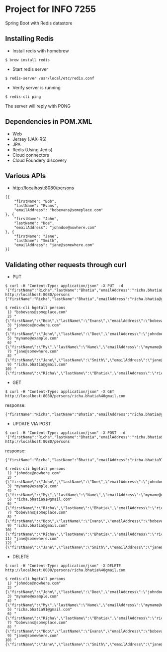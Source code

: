 # Project for INFO 7255
Spring Boot with Redis datastore

## Installing Redis
* Install redis with homebrew
```
$ brew install redis
```

* Start redis server
```
$ redis-server /usr/local/etc/redis.conf
```
* Verify server is running
```
$ redis-cli ping
```
The server will reply with PONG

## Dependencies in POM.XML
* Web
* Jersey (JAX-RS)
* JPA
* Redis (Using Jedis)
* Cloud connectors
* Cloud Foundery discovery

## Various APIs
* http://localhost:8080/persons
```
[{
	"firstName": "Bob",
	"lastName": "Evans",
	"emailAddress": "bobevans@someplace.com"
}, {
	"firstName": "John",
	"lastName": "Doe",
	"emailAddress": "johndoe@nowhere.com"
}, {
	"firstName": "Jane",
	"lastName": "Smith",
	"emailAddress": "jane@somewhere.com"
}]
```

## Validating other requests through curl
* PUT

```
$ curl -H "Content-Type: application/json" -X PUT  -d '{"firstName":"Richa","lastName":"Bhatia","emailAddress":"richa.bhatia@gmail.com"}' http://localhost:8080/persons
{"firstName":"Richa","lastName":"Bhatia","emailAddress":"richa.bhatia@gmail.com"}
```

```
$ redis-cli hgetall persons
 1) "bobevans@someplace.com"
 2) "{\"firstName\":\"Bob\",\"lastName\":\"Evans\",\"emailAddress\":\"bobevans@someplace.com\"}"
 3) "johndoe@nowhere.com"
 4) "{\"firstName\":\"John\",\"lastName\":\"Doe\",\"emailAddress\":\"johndoe@nowhere.com\"}"
 5) "myname@example.com"
 6) "{\"firstName\":\"My\",\"lastName\":\"Name\",\"emailAddress\":\"myname@example.com\"}"
 7) "jane@somewhere.com"
 8) "{\"firstName\":\"Jane\",\"lastName\":\"Smith\",\"emailAddress\":\"jane@somewhere.com\"}"
 9) "richa.bhatia@gmail.com"
10) "{\"firstName\":\"Richa\",\"lastName\":\"Bhatia\",\"emailAddress\":\"richa.bhatia@gmail.com\"}"
```

* GET 

```
$ curl -H "Content-Type: application/json" -X GET http://localhost:8080/persons/richa.bhatia%40gmail.com
```
response:
```
{"firstName":"Richa","lastName":"Bhatia","emailAddress":"richa.bhatia@gmail.com"}
```

* UPDATE VIA POST

```
$ curl -H "Content-Type: application/json" -X POST  -d '{"firstName":"Richa","lastName":"Bhatia","emailAddress":"richa.bhatia91@gmail.com"}' 
http://localhost:8080/persons

```
response:
```
{"firstName":"Richa","lastName":"Bhatia","emailAddress":"richa.bhatia91@gmail.com"}
```

```
$ redis-cli hgetall persons
 1) "johndoe@nowhere.com"
 2) "{\"firstName\":\"John\",\"lastName\":\"Doe\",\"emailAddress\":\"johndoe@nowhere.com\"}"
 3) "myname@example.com"
 4) "{\"firstName\":\"My\",\"lastName\":\"Name\",\"emailAddress\":\"myname@example.com\"}"
 5) "richa.bhatia91@gmail.com"
 6) "{\"firstName\":\"Richa\",\"lastName\":\"Bhatia\",\"emailAddress\":\"richa.bhatia91@gmail.com\"}"
 7) "bobevans@someplace.com"
 8) "{\"firstName\":\"Bob\",\"lastName\":\"Evans\",\"emailAddress\":\"bobevans@someplace.com\"}"
 9) "richa.bhatia@gmail.com"
10) "{\"firstName\":\"Richa\",\"lastName\":\"Bhatia\",\"emailAddress\":\"richa.bhatia@gmail.com\"}"
11) "jane@somewhere.com"
12) "{\"firstName\":\"Jane\",\"lastName\":\"Smith\",\"emailAddress\":\"jane@somewhere.com\"}"
```

* DELETE

```
$ curl -H "Content-Type: application/json" -X DELETE http://localhost:8080/persons/richa.bhatia%40gmail.com
```

```
$ redis-cli hgetall persons
 1) "johndoe@nowhere.com"
 2) "{\"firstName\":\"John\",\"lastName\":\"Doe\",\"emailAddress\":\"johndoe@nowhere.com\"}"
 3) "myname@example.com"
 4) "{\"firstName\":\"My\",\"lastName\":\"Name\",\"emailAddress\":\"myname@example.com\"}"
 5) "richa.bhatia91@gmail.com"
 6) "{\"firstName\":\"Richa\",\"lastName\":\"Bhatia\",\"emailAddress\":\"richa.bhatia91@gmail.com\"}"
 7) "bobevans@someplace.com"
 8) "{\"firstName\":\"Bob\",\"lastName\":\"Evans\",\"emailAddress\":\"bobevans@someplace.com\"}"
 9) "jane@somewhere.com"
10) "{\"firstName\":\"Jane\",\"lastName\":\"Smith\",\"emailAddress\":\"jane@somewhere.com\"}"
```